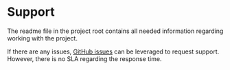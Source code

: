 # Support

The readme file in the project root contains all needed information regarding working with the project.

If there are any issues, [GitHub issues](https://github.com/rfprod/mono/issues) can be leveraged to request support. However, there is no SLA regarding the response time.
